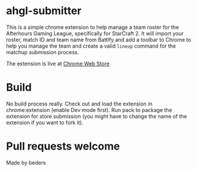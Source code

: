 # ahgl-submitter

This is a simple chrome extension to help manage a team roster for the Afterhours Gaming League, specifically for StarCraft 2.
It will import your roster, match ID and team name from Battlfy and add a toolbar to Chrome to help you manage the team and create a valid
`lineup` command for the matchup submission process.

The extension is live at [Chrome Web Store](https://chrome.google.com/webstore/detail/ahgl-submitter/bipjipikmccdncmoepfhbgldbnmahnbc?utm_source=chrome-ntp-icon)

# Build

No build process really. Check out and load the extension in chrome:extension (enable Dev mode first).
Run pack to package the extension for store submission (you might have to change the name of the extension if you want to fork it).

# Pull requests welcome

Made by beders

